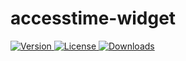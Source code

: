 # accesstime-widget

<p>
  <a href="https://www.npmjs.com/package/@accesstimeio/accesstime-widget">
    <picture>
      <source srcset="https://img.shields.io/npm/v/@accesstimeio/accesstime-widget">
      <img src="https://img.shields.io/npm/v/@accesstimeio/accesstime-widget" alt="Version">
    </picture>
  </a>
  <a href="https://github.com/accesstimeio/accesstime-widget/blob/main/LICENSE">
    <picture>
      <source srcset="https://img.shields.io/npm/l/@accesstimeio/accesstime-widget">
      <img src="https://img.shields.io/npm/l/@accesstimeio/accesstime-widget" alt="License">
    </picture>
  </a>
  <a href="https://www.npmjs.com/package/@accesstimeio/accesstime-widget">
    <picture>
      <source srcset="https://img.shields.io/npm/dw/@accesstimeio/accesstime-widget">
      <img src="https://img.shields.io/npm/dw/@accesstimeio/accesstime-widget" alt="Downloads">
    </picture>
  </a>
</p>
